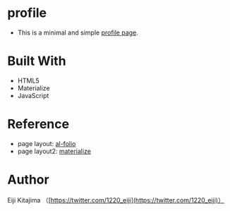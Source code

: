 # profile
- This is a minimal and simple [profile page](https://ai-coach-eiji.github.io/profile/).

# Built With
- HTML5
- Materialize
- JavaScript

# Reference
- page layout: [al-folio](https://github.com/zlinao/zlinao.github.io)
- page layout2: [materialize](https://materializecss.com/)

# Author
Eiji Kitajima （[https://twitter.com/1220_eiji](https://twitter.com/1220_eiji)）
